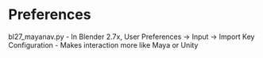# Preferences

bl27_mayanav.py - In Blender 2.7x, User Preferences -> Input -> Import Key Configuration
                - Makes interaction more like Maya or Unity

